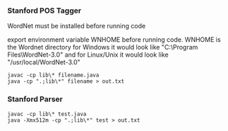 ### Stanford POS Tagger
WordNet must be installed before running code

export environment variable WNHOME before running code. WNHOME is the Wordnet directory
for Windows it would look like "C:\Program Files\WordNet-3.0"
and for Linux/Unix it would look like "/usr/local/WordNet-3.0"

	javac -cp lib\* filename.java
	java -cp ".;lib\*" filename > out.txt

### Stanford Parser	
	javac -cp lib\* test.java
	java -Xmx512m -cp ".;lib\*" test > out.txt